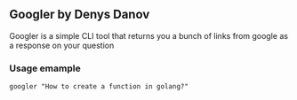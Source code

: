 ## Googler by Denys Danov

Googler is a simple CLI tool that returns you a bunch of links from google as a response on your question

### Usage emample
```
googler "How to create a function in golang?"
```
